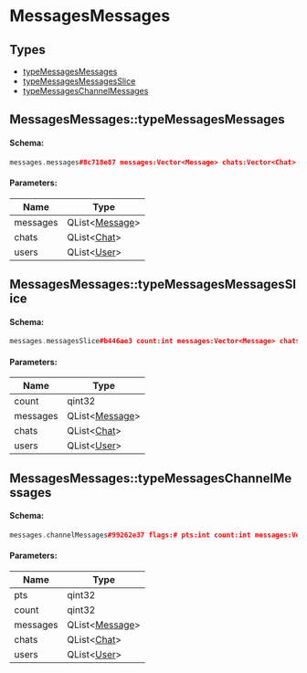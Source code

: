 # MessagesMessages

## Types

* [typeMessagesMessages](#messagesmessagestypemessagesmessages)
* [typeMessagesMessagesSlice](#messagesmessagestypemessagesmessagesslice)
* [typeMessagesChannelMessages](#messagesmessagestypemessageschannelmessages)

## MessagesMessages::typeMessagesMessages

#### Schema:

```c++
messages.messages#8c718e87 messages:Vector<Message> chats:Vector<Chat> users:Vector<User> = messages.Messages;
```

#### Parameters:

|Name|Type|
|----|----|
|messages|QList&lt;[Message](message.md)&gt;|
|chats|QList&lt;[Chat](chat.md)&gt;|
|users|QList&lt;[User](user.md)&gt;|

## MessagesMessages::typeMessagesMessagesSlice

#### Schema:

```c++
messages.messagesSlice#b446ae3 count:int messages:Vector<Message> chats:Vector<Chat> users:Vector<User> = messages.Messages;
```

#### Parameters:

|Name|Type|
|----|----|
|count|qint32|
|messages|QList&lt;[Message](message.md)&gt;|
|chats|QList&lt;[Chat](chat.md)&gt;|
|users|QList&lt;[User](user.md)&gt;|

## MessagesMessages::typeMessagesChannelMessages

#### Schema:

```c++
messages.channelMessages#99262e37 flags:# pts:int count:int messages:Vector<Message> chats:Vector<Chat> users:Vector<User> = messages.Messages;
```

#### Parameters:

|Name|Type|
|----|----|
|pts|qint32|
|count|qint32|
|messages|QList&lt;[Message](message.md)&gt;|
|chats|QList&lt;[Chat](chat.md)&gt;|
|users|QList&lt;[User](user.md)&gt;|


